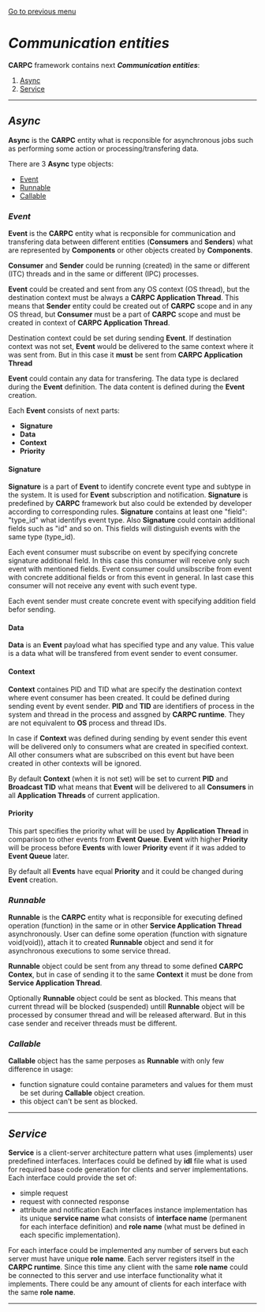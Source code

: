 [Go to previous menu](./carpc_entities_description.md#carpc-entities-description)

# ***Communication entities***

**CARPC** framework contains next  ***Communication entities***:
   1. [Async](#async)
   2. [Service](#service)

----

## ***Async***

**Async** is the **CARPC** entity what is recponsible for asynchronous jobs such as performing some action or processing/transfering data.

There are 3 **Async** type objects:
   - [Event](#event)
   - [Runnable](#runnable)
   - [Callable](#callable)

### ***Event***

**Event** is the **CARPC** entity what is recponsible for communication and transfering data between different entities (**Consumers** and **Senders**) what are represented by **Components** or other objects created by **Components**.

**Consumer** and **Sender** could be running (created) in the same or different (ITC) threads and in the same or different (IPC) processes.

**Event** could be created and sent from any OS context (OS thread), but the destination context must be always a **CARPC Application Thread**. This means that **Sender** entity could be created out of **CARPC** scope and in any OS thread, but **Consumer** must be a part of **CARPC** scope and must be created in context of **CARPC Application Thread**.

Destination context could be set during sending **Event**. If destination context was not set, **Event** would be delivered to the same context where it was sent from. But in this case it **must** be sent from **CARPC Application Thread**

**Event** could contain any data for transfering. The data type is declared during the **Event** definition. The data content is defined during the **Event** creation.


Each **Event** consists of next parts:
   - **Signature**
   - **Data**
   - **Context**
   - **Priority**

#### **Signature**
**Signature** is a part of **Event** to identify concrete event type and subtype in the system. It is used for **Event** subscription and notification. **Signature** is predefined by **CARPC** framework but also could be extended by developer according to corresponding rules. **Signature** contains at least one "field": "type_id" what identifys event type. Also **Signature** could contain additional fields such as "id" and so on. This fields will distinguish events with the same type (type_id).

Each event consumer must subscribe on event by specifying concrete signature additional field. In this case this consumer will receive only such event with mentioned fields. Event consumer could unsibscribe from event with concrete additional fields or from this event in general. In last case this consumer will not receive any event with such event type.

Each event sender must create concrete event with specifying addition field befor sending.

#### **Data**
**Data** is an **Event** payload what has specified type and any value. This value is a data what will be transfered from event sender to event consumer.

#### **Context**
**Context** containes PID and TID what are specify the destination context where event consumer has been created. It could be defined during sending event by event sender. **PID** and **TID** are identifiers of process in the system and thread in the process and assgned by **CARPC runtime**. They are not equivalent to **OS** process and thread IDs.

In case if **Context** was defined during sending by event sender this event will be delivered only to consumers what are created in specified context. All other consumers what are subscribed on this event but have been created in other contexts will be ignored.

By default **Context** (when it is not set) will be set to current **PID** and **Broadcast TID** what means that **Event** will be delivered to all **Consumers** in all **Application Threads** of current application.

#### **Priority**
This part specifies the priority what will be used by **Application Thread** in comparison to other events from **Event Queue**. **Event** with higher **Priority** will be process before **Events** with lower **Priority** event if it was added to **Event Queue** later.

By default all **Events** have equal **Priority** and it could be changed during **Event** creation.


### ***Runnable***

**Runnable** is the **CARPC** entity what is recponsible for executing defined operation (function) in the same or in other **Service Application Thread** asynchronously. User can define some operation (function with signature void(void)), attach it to created **Runnable** object and send it for asynchronous executions to some service thread.

**Runnable** object could be sent from any thread to some defined **CARPC Contex**, but in case of sending it to the same **Context** it must be done from **Service Application Thread**.

Optionally **Runnable** object could be sent as blocked. This means that current thread will be blocked (suspended) untill **Runnable** object will be processed by consumer thread and will be released afterward. But in this case sender and receiver threads must be different.

### ***Callable***

**Callable** object has the same perposes as **Runnable** with only few difference in usage:
   - function signature could containe parameters and values for them must be set during **Callable** object creation.
   - this object can't be sent as blocked.

----

## ***Service***

**Service** is a client-server architecture pattern what uses (implements) user predefined interfaces. Interfaces could be defined by **idl** file what is used for required base code generation for clients and server implementations. Each interface could provide the set of:
   - simple request
   - request with connected response
   - attribute and notification
Each interfaces instance implementation has its unique **service name** what consists of **interface name** (permanent for each interface definition) and **role name** (what must be defined in each specific implementation).

For each interface could be implemented any number of servers but each server must have unique **role name**. Each server registers itself in the **CARPC runtime**. Since this time any client with the same **role name** could be connected to this server and use interface functionality what it implements. There could be any amount of clients for each interface with the same **role name**.

----
